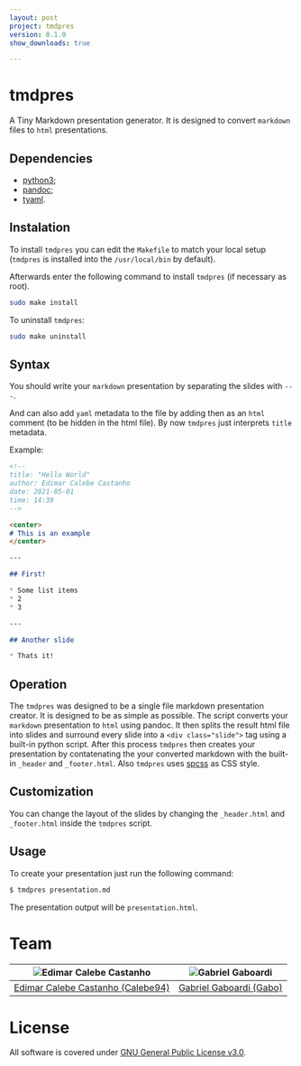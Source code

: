 ```yaml
---
layout: post
project: tmdpres
version: 0.1.0
show_downloads: true

---
```

# tmdpres

A Tiny Markdown presentation generator. It is designed to convert `markdown` files to `html` presentations.

## Dependencies

* [python3](https://www.python.org/downloads/);
* [pandoc](https://pandoc.org/);
* [tyaml](https://github.com/TinyToolSH/tyaml).

## Instalation

To install `tmdpres` you can edit the `Makefile` to match your local setup (`tmdpres` is installed into the `/usr/local/bin` by default).

Afterwards enter the following command to install `tmdpres` (if necessary as root).

```bash
sudo make install
```

To uninstall `tmdpres`:

```bash
sudo make uninstall
```

## Syntax

You should write your `markdown` presentation by separating the slides with `---`.

And can also add `yaml` metadata to the file by adding then as an `html` comment (to be hidden in the html file).
By now `tmdpres` just interprets  `title` metadata.

Example:

```markdown
<!--
title: "Hello World"
author: Edimar Calebe Castanho
date: 2021-05-01
time: 14:39
-->

<center>
# This is an example
</center>

---

## First!

* Some list items
* 2
* 3

---

## Another slide

* Thats it!
```

## Operation

The `tmdpres` was designed to be a single file markdown presentation creator. It is designed to be as simple as possible. 
The script converts your `markdown` presentation to `html` using pandoc.
It then splits the result html file into slides and surround every slide into a `<div class="slide">` tag using a built-in python script.
After this process `tmdpres` then creates your presentation by contatenating the your converted markdown with the built-in `_header` and `_footer.html`.
Also `tmdpres` uses [spcss](https://github.com/susam/spcss) as CSS style.

## Customization

You can change the layout of the slides by changing the `_header.html` and `_footer.html` inside the `tmdpres` script.

## Usage

To create your presentation just run the following command:

```bash
$ tmdpres presentation.md
```

The presentation output will be `presentation.html`.

# Team

| <img src="https://github.com/Calebe94.png?size=200" alt="Edimar Calebe Castanho"> | <img src="https://github.com/gbgabo.png?size=200" alt="Gabriel Gaboardi"> |
|:---------------------------------------------------------------------------------:|:-------------------------------------------------------------------------:|
| [Edimar Calebe Castanho (Calebe94)](https://github.com/Calebe94)                  | [Gabriel Gaboardi (Gabo)](https://github.com/gbgabo)                      |

# License

All software is covered under [GNU General Public License
v3.0](https://www.gnu.org/licenses/gpl-3.0.en.html).

